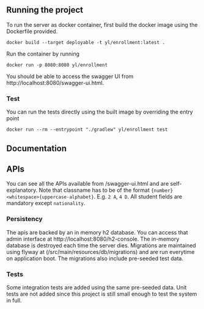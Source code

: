 ## Running the project

To run the server as docker container, first build the docker image using the Dockerfile provided. 
```shell script
docker build --target deployable -t yl/enrollment:latest .
```

Run the container by running 
```shell script
docker run -p 8080:8080 yl/enrollment
```

You should be able to access the swagger UI from http://localhost:8080/swagger-ui.html.

### Test

You can run the tests directly using the built image by overriding the entry point
```shell script
docker run --rm --entrypoint "./gradlew" yl/enrollment test
```

## Documentation

## APIs
You can see all the APIs available from /swagger-ui.html and are self-explanatory.
Note that classname has to be of the format `{number}<whitespace>{uppercase-alphabet}`. E.g. `2 A`, `4 D`. All student fields are mandatory except `nationality`.

### Persistency
The apis are backed by an in memory h2 database. You can access that admin interface at http://localhost:8080/h2-console. The in-memory database is destroyed each time the server dies. Migrations are maintained using flyway at (/src/main/resources/db/migrations) and are run everytime on application boot. The migrations also include pre-seeded test data.


### Tests
Some integration tests are added using the same pre-seeded data. Unit tests are not added since this project is still small enough to test the system in full.

